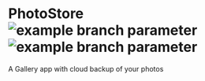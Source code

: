 # PhotoStore  ![example branch parameter](https://github.com/AlexBolot/PhotoStore/workflows/Build/badge.svg?branch=master) ![example branch parameter](https://github.com/AlexBolot/PhotoStore/workflows/Quality%20Check/badge.svg?branch=master)

A Gallery app with cloud backup of your photos
